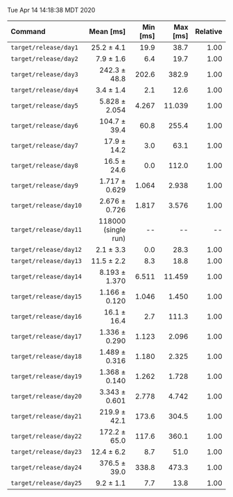 Tue Apr 14 14:18:38 MDT 2020

| Command | Mean [ms] | Min [ms] | Max [ms] | Relative |
|:---|---:|---:|---:|---:|
| `target/release/day1` | 25.2 ± 4.1 | 19.9 | 38.7 | 1.00 |
| `target/release/day2` | 7.9 ± 1.6 | 6.4 | 19.7 | 1.00 |
| `target/release/day3` | 242.3 ± 48.8 | 202.6 | 382.9 | 1.00 |
| `target/release/day4` | 3.4 ± 1.4 | 2.1 | 12.6 | 1.00 |
| `target/release/day5` | 5.828 ± 2.054 | 4.267 | 11.039 | 1.00 |
| `target/release/day6` | 104.7 ± 39.4 | 60.8 | 255.4 | 1.00 |
| `target/release/day7` | 17.9 ± 14.2 | 3.0 | 63.1 | 1.00 |
| `target/release/day8` | 16.5 ± 24.6 | 0.0 | 112.0 | 1.00 |
| `target/release/day9` | 1.717 ± 0.629 | 1.064 | 2.938 | 1.00 |
| `target/release/day10` | 2.676 ± 0.726 | 1.817 | 3.576 | 1.00 |
| `target/release/day11` | 118000 (single run) | -- | -- | -- |
| `target/release/day12` | 2.1 ± 3.3 | 0.0 | 28.3 | 1.00 |
| `target/release/day13` | 11.5 ± 2.2 | 8.3 | 18.8 | 1.00 |
| `target/release/day14` | 8.193 ± 1.370 | 6.511 | 11.459 | 1.00 |
| `target/release/day15` | 1.166 ± 0.120 | 1.046 | 1.450 | 1.00 |
| `target/release/day16` | 16.1 ± 16.4 | 2.7 | 111.3 | 1.00 |
| `target/release/day17` | 1.336 ± 0.290 | 1.123 | 2.096 | 1.00 |
| `target/release/day18` | 1.489 ± 0.316 | 1.180 | 2.325 | 1.00 |
| `target/release/day19` | 1.368 ± 0.140 | 1.262 | 1.728 | 1.00 |
| `target/release/day20` | 3.343 ± 0.601 | 2.778 | 4.742 | 1.00 |
| `target/release/day21` | 219.9 ± 42.1 | 173.6 | 304.5 | 1.00 |
| `target/release/day22` | 172.2 ± 65.0 | 117.6 | 360.1 | 1.00 |
| `target/release/day23` | 12.4 ± 6.2 | 8.7 | 51.0 | 1.00 |
| `target/release/day24` | 376.5 ± 39.0 | 338.8 | 473.3 | 1.00 |
| `target/release/day25` | 9.2 ± 1.1 | 7.7 | 13.8 | 1.00 |
